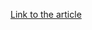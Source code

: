 [Link to the article](https://blog.talosintelligence.com/patch-it-up-old-vulnerabilities-are-everyones-problems/)
